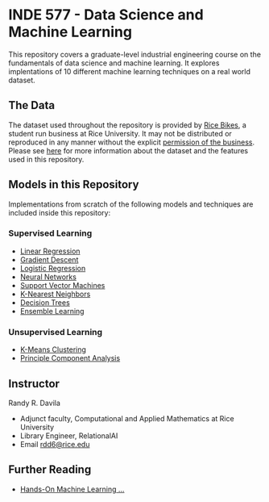 # INDE 577 - Data Science and Machine Learning


This repository covers a graduate-level industrial engineering course on the fundamentals of data science and machine learning. It explores implentations of 10 different machine learning techniques on a real world dataset.

## The Data

The dataset used throughout the repository is provided by [Rice Bikes](bikes.rice.edu), a student run business at Rice University. It may not be distributed or reproduced in any manner without the explicit [permission of the business](mailto:ricebikes@gmail.com). Please see [here](data/README.md) for more information about the dataset and the features used in this repository.

## Models in this Repository

Implementations from scratch of the following models and techniques are included inside this repository:

### Supervised Learning

 - [Linear Regression](supervised_learning/0_linear_regression/README.md)
 - [Gradient Descent](supervised_learning/1_gradient_descent/README.md)
 - [Logistic Regression](supervised_learning/2_logistic_regression/README.md)
 - [Neural Networks](supervised_learning/3_neural_nets/README.md)
 - [Support Vector Machines](supervised_learning/4_support_vector_machines/README.md)
 - [K-Nearest Neighbors](supervised_learning/5_k_nearest_neighbors/README.md)
 - [Decision Trees](supervised_learning/6_decision_trees/README.md)
 - [Ensemble Learning](supervised_learning/7_ensemble_learning/README.md)

### Unsupervised Learning

 - [K-Means Clustering](unsupervised_learning/0_k_means_clustering/README.md)
 - [Principle Component Analysis](unsupervised_learning/1_principle_component_analysis/README.md)


## Instructor

Randy R. Davila

 - Adjunct faculty, Computational and Applied Mathematics at Rice University 
 - Library Engineer, RelationalAI
 - Email [rdd6@rice.edu](mailto:rdd6@rice.edu)


## Further Reading

 - [Hands-On Machine Learning ...](https://www.oreilly.com/library/view/hands-on-machine-learning/9781492032632/)